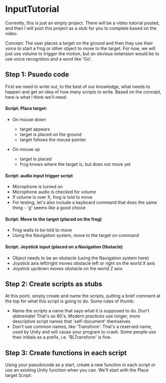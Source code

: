 # InputTutorial
Currently, this is just an empty project. There will be a video tutorial posted, and then I will post this project as a stub for you to complete based on the video.

Concept: The user places a target on the ground and then they use their voice to start a frog or other object to move to the target. For now, we will just use volume to trigger the motion, but an obvious extension would be to use voice recognition and a word like 'Go'.

## Step 1: Psuedo code

First we need to write out, to the best of our knowledge, what needs to happen and get an idea of how many scripts to write. Based on the concept, here is what I think we'll need:

#### Script: Place target:

* On mouse down
   * target appears
   * target is placed on the ground
   * target follows the mouse pointer

* On mouse up
   * target is placed
   * frog knows where the target is, but does not move yet

#### Script: audio input trigger script

* Microphone is turned on
* Microphone audio is checked for volume
* If volume is over X, frog is told to move
* For testing, let's also include a keyboard command that does the same thing - 'g' seems like a good choice

#### Script: Move to the target (placed on the frog)

* Frog waits to be told to move
* Using the Navigation system, move to the target on command

#### Script: Joystick input (placed on a Navigation Obstacle)

* Object needs to be an obstacle (using the Navigation system here)
* Joystick axis left/right moves obstacle left or right on the world X axis
* Joystick up/down moves obstacle on the world Z axis

## Step 2: Create scripts as stubs

At this point, simply create and name the scripts, putting a brief comment at the top for what this script is going to do. Some rules of thumb:

* Name the scripts a name that says what it is supposed to do. Don't abbreviate! That's so 80's. Modern practices use longer, more descriptive script names that 'self-document' themselves
* Don't use common names, like 'Transform'. That's a reserved name, used by Unity and will cause your program to crash. Some people use their initials as a prefix, i.e. 'BLTransform' is fine.

## Step 3: Create functions in each script

Using your pseudocode as a start, create a new function in each script or use an existing Unity function when you can. We'll start with the Place target Script:


